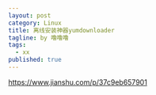 ```yaml
---
layout: post
category: Linux
title: 离线安装神器yumdownloader
tagline: by 噜噜噜
tags: 
  - xx
published: true
---
```




<!--more-->

https://www.jianshu.com/p/37c9eb657901